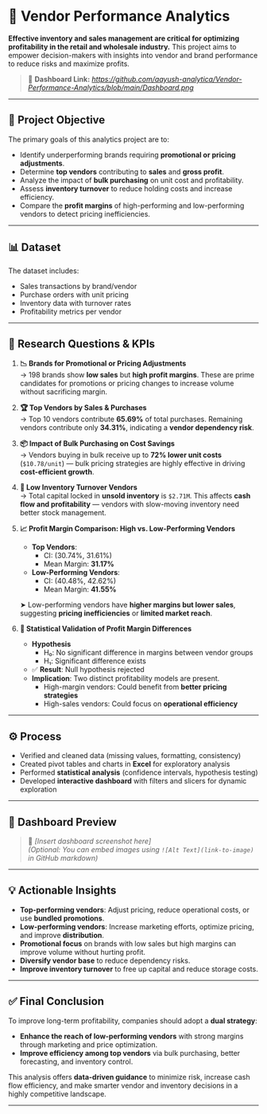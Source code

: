 # 🧾 Vendor Performance Analytics

**Effective inventory and sales management are critical for optimizing profitability in the retail and wholesale industry.** This project aims to empower decision-makers with insights into vendor and brand performance to reduce risks and maximize profits.

> 🔗 **Dashboard Link:** _https://github.com/aayush-analytica/Vendor-Performance-Analytics/blob/main/Dashboard.png_

---

## 🎯 Project Objective

The primary goals of this analytics project are to:

- Identify underperforming brands requiring **promotional or pricing adjustments**.
- Determine **top vendors** contributing to **sales** and **gross profit**.
- Analyze the impact of **bulk purchasing** on unit cost and profitability.
- Assess **inventory turnover** to reduce holding costs and increase efficiency.
- Compare the **profit margins** of high-performing and low-performing vendors to detect pricing inefficiencies.

---

## 📊 Dataset

The dataset includes:

- Sales transactions by brand/vendor
- Purchase orders with unit pricing
- Inventory data with turnover rates
- Profitability metrics per vendor

---

## 📌 Research Questions & KPIs

1. **📉 Brands for Promotional or Pricing Adjustments**  
   → 198 brands show **low sales** but **high profit margins**. These are prime candidates for promotions or pricing changes to increase volume without sacrificing margin.

2. **🏆 Top Vendors by Sales & Purchases**  
   → Top 10 vendors contribute **65.69%** of total purchases. Remaining vendors contribute only **34.31%**, indicating a **vendor dependency risk**.

3. **📦 Impact of Bulk Purchasing on Cost Savings**  
   → Vendors buying in bulk receive up to **72% lower unit costs** (`$10.78/unit`) — bulk pricing strategies are highly effective in driving **cost-efficient growth**.

4. **🚨 Low Inventory Turnover Vendors**  
   → Total capital locked in **unsold inventory** is `$2.71M`. This affects **cash flow and profitability** — vendors with slow-moving inventory need better stock management.

5. **📈 Profit Margin Comparison: High vs. Low-Performing Vendors**  
   - **Top Vendors**:  
     - CI: (30.74%, 31.61%)  
     - Mean Margin: **31.17%**
   - **Low-Performing Vendors**:  
     - CI: (40.48%, 42.62%)  
     - Mean Margin: **41.55%**

   ➤ Low-performing vendors have **higher margins but lower sales**, suggesting **pricing inefficiencies** or **limited market reach**.

6. **📐 Statistical Validation of Profit Margin Differences**  
   - **Hypothesis**  
     - H₀: No significant difference in margins between vendor groups  
     - H₁: Significant difference exists  
   - ✅ **Result**: Null hypothesis rejected  
   - **Implication**: Two distinct profitability models are present.  
     - High-margin vendors: Could benefit from **better pricing strategies**  
     - High-sales vendors: Could focus on **operational efficiency**

---

## ⚙️ Process

- Verified and cleaned data (missing values, formatting, consistency)
- Created pivot tables and charts in **Excel** for exploratory analysis
- Performed **statistical analysis** (confidence intervals, hypothesis testing)
- Developed **interactive dashboard** with filters and slicers for dynamic exploration

---

## 📸 Dashboard Preview

> 📌 _[Insert dashboard screenshot here]_  
> _(Optional: You can embed images using `![Alt Text](link-to-image)` in GitHub markdown)_

---

## 💡 Actionable Insights

- **Top-performing vendors**: Adjust pricing, reduce operational costs, or use **bundled promotions**.
- **Low-performing vendors**: Increase marketing efforts, optimize pricing, and improve **distribution**.
- **Promotional focus** on brands with low sales but high margins can improve volume without hurting profit.
- **Diversify vendor base** to reduce dependency risks.
- **Improve inventory turnover** to free up capital and reduce storage costs.

---

## ✅ Final Conclusion

To improve long-term profitability, companies should adopt a **dual strategy**:

- **Enhance the reach of low-performing vendors** with strong margins through marketing and price optimization.
- **Improve efficiency among top vendors** via bulk purchasing, better forecasting, and inventory control.

This analysis offers **data-driven guidance** to minimize risk, increase cash flow efficiency, and make smarter vendor and inventory decisions in a highly competitive landscape.

---



